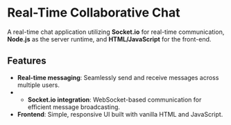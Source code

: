 # Real-Time Collaborative Chat

A real-time chat application utilizing **Socket.io** for real-time communication, **Node.js** as the server runtime, and **HTML/JavaScript** for the front-end.

## Features
- **Real-time messaging**: Seamlessly send and receive messages across multiple users.
- - **Socket.io integration**: WebSocket-based communication for efficient message broadcasting.
- **Frontend**: Simple, responsive UI built with vanilla HTML and JavaScript.
